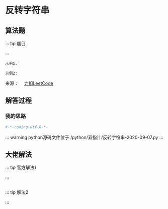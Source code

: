 #  反转字符串

##  算法题

::: tip 题目

:::

~~~
示例1:

~~~

~~~
示例2:

~~~

来源：&emsp; [力扣LeetCode](https://leetcode-cn.com/problems/reconstruct-itinerary)


##  解答过程

### 我的思路




```python
#-*-coding:utf-8-*-

```


::: warning python源码文件位于
/python/双指针/反转字符串-2020-09-07.py
:::

##  大佬解法

::: tip 官方解法1

:::

```python


```


::: tip 解法2

:::

```python

```


